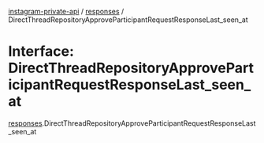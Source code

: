 [instagram-private-api](../../README.md) / [responses](../../modules/responses.md) / DirectThreadRepositoryApproveParticipantRequestResponseLast_seen_at

# Interface: DirectThreadRepositoryApproveParticipantRequestResponseLast\_seen\_at

[responses](../../modules/responses.md).DirectThreadRepositoryApproveParticipantRequestResponseLast_seen_at
